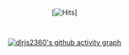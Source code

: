 <div align = 'center'>



<br>

[![Hits](https://hits.seeyoufarm.com/api/count/incr/badge.svg?url=https%3A%2F%2Fgithub.com%2F%25EC%259D%25B4%25EA%25B1%25B42360%2Fhit-counter&count_bg=%2379C83D&title_bg=%23555555&icon=&icon_color=%23E7E7E7&title=hits&edge_flat=false)]

<br>
  
  
[![dlrjs2360's github activity graph](https://github-readme-activity-graph.cyclic.app/graph?username=dlrjs2360&theme=merko)](https://github.com/dlrjs2360/github-readme-activity-graph)

<br>

</div>

<br>

</div>
